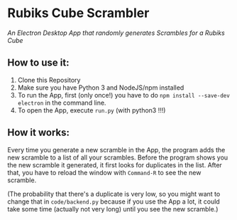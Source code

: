 # Rubiks Cube Scrambler

*An Electron Desktop App that randomly generates Scrambles for a Rubiks Cube*

## How to use it:

1. Clone this Repository
2. Make sure you have Python 3 and NodeJS/npm installed
3. To run the App, first (only once!) you have to do
```npm install --save-dev electron``` in the command line.
4. To open the App, execute ```run.py``` (with python3 !!!)

## How it works:

Every time you generate a new scramble in the App, the program adds
the new scramble to a list of all your scrambles. Before the program shows
you the new scramble it generated, it first looks for duplicates in the list.
After that, you have to reload the window with ```Command-R``` to see the new scramble.

(The probability that there's a duplicate is very low, so you might want to
change that in ```code/backend.py``` because if you use the App a lot, it
could take some time (actually not very long) until you see the new scramble.)
